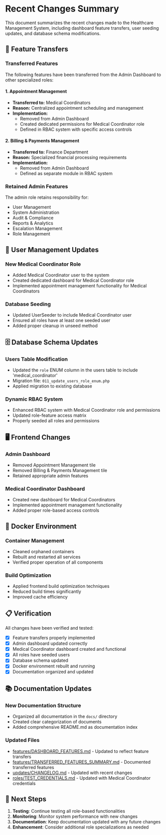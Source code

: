 # Recent Changes Summary

This document summarizes the recent changes made to the Healthcare Management System, including dashboard feature transfers, user seeding updates, and database schema modifications.

## 🔄 Feature Transfers

### Transferred Features
The following features have been transferred from the Admin Dashboard to other specialized roles:

#### 1. Appointment Management
- **Transferred to:** Medical Coordinators
- **Reason:** Centralized appointment scheduling and management
- **Implementation:**
  - Removed from Admin Dashboard
  - Created dedicated permissions for Medical Coordinator role
  - Defined in RBAC system with specific access controls

#### 2. Billing & Payments Management
- **Transferred to:** Finance Department
- **Reason:** Specialized financial processing requirements
- **Implementation:**
  - Removed from Admin Dashboard
  - Defined as separate module in RBAC system

### Retained Admin Features
The admin role retains responsibility for:
- User Management
- System Administration
- Audit & Compliance
- Reports & Analytics
- Escalation Management
- Role Management

## 👥 User Management Updates

### New Medical Coordinator Role
- Added Medical Coordinator user to the system
- Created dedicated dashboard for Medical Coordinator role
- Implemented appointment management functionality for Medical Coordinators

### Database Seeding
- Updated UserSeeder to include Medical Coordinator user
- Ensured all roles have at least one seeded user
- Added proper cleanup in unseed method

## 🗄️ Database Schema Updates

### Users Table Modification
- Updated the `role` ENUM column in the users table to include 'medical_coordinator'
- Migration file: `011_update_users_role_enum.php`
- Applied migration to existing database

### Dynamic RBAC System
- Enhanced RBAC system with Medical Coordinator role and permissions
- Updated role-feature access matrix
- Properly seeded all roles and permissions

## 🖥️ Frontend Changes

### Admin Dashboard
- Removed Appointment Management tile
- Removed Billing & Payments Management tile
- Retained appropriate admin features

### Medical Coordinator Dashboard
- Created new dashboard for Medical Coordinators
- Implemented appointment management functionality
- Added proper role-based access controls

## 🐳 Docker Environment

### Container Management
- Cleaned orphaned containers
- Rebuilt and restarted all services
- Verified proper operation of all components

### Build Optimization
- Applied frontend build optimization techniques
- Reduced build times significantly
- Improved cache efficiency

## 📋 Verification

All changes have been verified and tested:
- [x] Feature transfers properly implemented
- [x] Admin dashboard updated correctly
- [x] Medical Coordinator dashboard created and functional
- [x] All roles have seeded users
- [x] Database schema updated
- [x] Docker environment rebuilt and running
- [x] Documentation organized and updated

## 📚 Documentation Updates

### New Documentation Structure
- Organized all documentation in the `docs/` directory
- Created clear categorization of documents
- Added comprehensive README.md as documentation index

### Updated Files
- [features/DASHBOARD_FEATURES.md](../features/DASHBOARD_FEATURES.md) - Updated to reflect feature transfers
- [features/TRANSFERRED_FEATURES_SUMMARY.md](../features/TRANSFERRED_FEATURES_SUMMARY.md) - Documented transferred features
- [updates/CHANGELOG.md](CHANGELOG.md) - Updated with recent changes
- [roles/TEST_CREDENTIALS.md](../roles/TEST_CREDENTIALS.md) - Updated with Medical Coordinator credentials

## 🚀 Next Steps

1. **Testing**: Continue testing all role-based functionalities
2. **Monitoring**: Monitor system performance with new changes
3. **Documentation**: Keep documentation updated with any future changes
4. **Enhancement**: Consider additional role specializations as needed